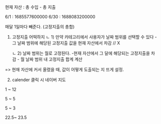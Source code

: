 현재 자산 : 총 수입 - 총 지출

6/1 : 1685577600000
6/30 : 1688083200000

매달 1일마다 빼준다.
(고정지출의 총합)

1.  고정지출 어떡하지
    ㄴ 1) 만약 카테고리에서 사용자가 날짜 범위를 선택할 수 있다 - 그 날짜 범위에 해당된 고정지출 값을 현재 자산에서 차감 // X

    ㄴ 2) 날짜 범위는 월로 고정된다. -현재 자산에서 그 달에 해당되는 고정지출을 차감 - 월 날짜 범위 내 고정지출 합계 계산

=> 현재 자산에 커서 올렸을 때, 값이 어떻게 도출되는 지 뜨게 설정.

2. calender 클릭 시 네이버 지도

1 ~ 12

5 ~ 5

5 ~ 3

22.5~ 23.5

